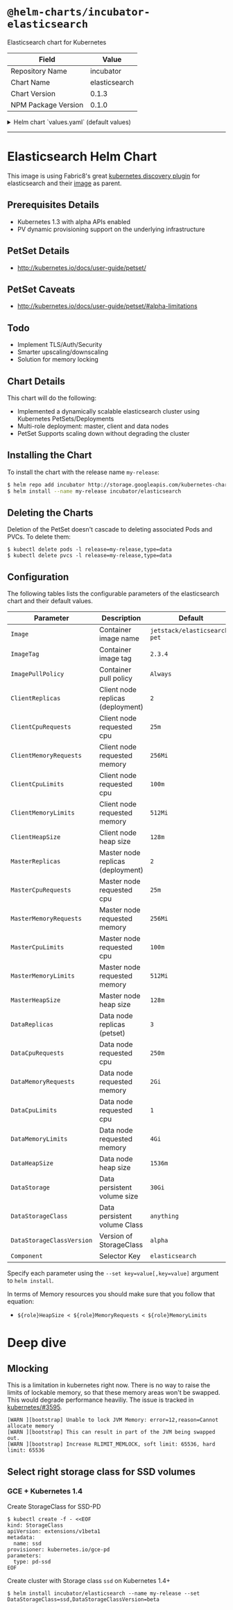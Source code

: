 # `@helm-charts/incubator-elasticsearch`

Elasticsearch chart for Kubernetes

| Field               | Value         |
| ------------------- | ------------- |
| Repository Name     | incubator     |
| Chart Name          | elasticsearch |
| Chart Version       | 0.1.3         |
| NPM Package Version | 0.1.0         |

<details>

<summary>Helm chart `values.yaml` (default values)</summary>

```yaml
# Default values for elasticsearch.
# This is a YAML-formatted file.
# Declare name/value pairs to be passed into your templates.
# name: value

Name: es
PeerPort: 2380
ClientPort: 2379
Component: 'elasticsearch'
Image: 'jetstack/elasticsearch-pet'
ImageTag: '2.3.5'
ImagePullPolicy: 'Always'
ClientReplicas: 2
ClientCpuRequests: '25m'
ClientMemoryRequests: '256Mi'
ClientCpuLimits: '100m'
ClientMemoryLimits: '512Mi'
ClientHeapSize: '128m'
MasterReplicas: 2
MasterCpuRequests: '25m'
MasterMemoryRequests: '256Mi'
MasterCpuLimits: '100m'
MasterMemoryLimits: '512Mi'
MasterHeapSize: '128m'
DataReplicas: 3
DataCpuRequests: '250m'
DataMemoryRequests: '2Gi'
DataCpuLimits: '1'
DataMemoryLimits: '4Gi'
DataHeapSize: '1536m'
DataStorage: '30Gi'
DataStorageClass: 'anything'
DataStorageClassVersion: 'alpha'
```

</details>

---

# Elasticsearch Helm Chart

This image is using Fabric8's great [kubernetes discovery
plugin](https://github.com/fabric8io/elasticsearch-cloud-kubernetes) for
elasticsearch and their
[image](https://hub.docker.com/r/fabric8/elasticsearch-k8s/) as parent.

## Prerequisites Details

- Kubernetes 1.3 with alpha APIs enabled
- PV dynamic provisioning support on the underlying infrastructure

## PetSet Details

- http://kubernetes.io/docs/user-guide/petset/

## PetSet Caveats

- http://kubernetes.io/docs/user-guide/petset/#alpha-limitations

## Todo

- Implement TLS/Auth/Security
- Smarter upscaling/downscaling
- Solution for memory locking

## Chart Details

This chart will do the following:

- Implemented a dynamically scalable elasticsearch cluster using Kubernetes PetSets/Deployments
- Multi-role deployment: master, client and data nodes
- PetSet Supports scaling down without degrading the cluster

## Installing the Chart

To install the chart with the release name `my-release`:

```bash
$ helm repo add incubator http://storage.googleapis.com/kubernetes-charts-incubator
$ helm install --name my-release incubator/elasticsearch
```

## Deleting the Charts

Deletion of the PetSet doesn't cascade to deleting associated Pods and PVCs. To delete them:

```
$ kubectl delete pods -l release=my-release,type=data
$ kubectl delete pvcs -l release=my-release,type=data
```

## Configuration

The following tables lists the configurable parameters of the elasticsearch chart and their default values.

| Parameter                 | Description                       | Default                      |
| ------------------------- | --------------------------------- | ---------------------------- |
| `Image`                   | Container image name              | `jetstack/elasticsearch-pet` |
| `ImageTag`                | Container image tag               | `2.3.4`                      |
| `ImagePullPolicy`         | Container pull policy             | `Always`                     |
| `ClientReplicas`          | Client node replicas (deployment) | `2`                          |
| `ClientCpuRequests`       | Client node requested cpu         | `25m`                        |
| `ClientMemoryRequests`    | Client node requested memory      | `256Mi`                      |
| `ClientCpuLimits`         | Client node requested cpu         | `100m`                       |
| `ClientMemoryLimits`      | Client node requested memory      | `512Mi`                      |
| `ClientHeapSize`          | Client node heap size             | `128m`                       |
| `MasterReplicas`          | Master node replicas (deployment) | `2`                          |
| `MasterCpuRequests`       | Master node requested cpu         | `25m`                        |
| `MasterMemoryRequests`    | Master node requested memory      | `256Mi`                      |
| `MasterCpuLimits`         | Master node requested cpu         | `100m`                       |
| `MasterMemoryLimits`      | Master node requested memory      | `512Mi`                      |
| `MasterHeapSize`          | Master node heap size             | `128m`                       |
| `DataReplicas`            | Data node replicas (petset)       | `3`                          |
| `DataCpuRequests`         | Data node requested cpu           | `250m`                       |
| `DataMemoryRequests`      | Data node requested memory        | `2Gi`                        |
| `DataCpuLimits`           | Data node requested cpu           | `1`                          |
| `DataMemoryLimits`        | Data node requested memory        | `4Gi`                        |
| `DataHeapSize`            | Data node heap size               | `1536m`                      |
| `DataStorage`             | Data persistent volume size       | `30Gi`                       |
| `DataStorageClass`        | Data persistent volume Class      | `anything`                   |
| `DataStorageClassVersion` | Version of StorageClass           | `alpha`                      |
| `Component`               | Selector Key                      | `elasticsearch`              |

Specify each parameter using the `--set key=value[,key=value]` argument to `helm install`.

In terms of Memory resources you should make sure that you follow that equation:

- `${role}HeapSize < ${role}MemoryRequests < ${role}MemoryLimits`

# Deep dive

## Mlocking

This is a limitation in kubernetes right now. There is no way to raise the
limits of lockable memory, so that these memory areas won't be swapped. This
would degrade performance heaviliy. The issue is tracked in
[kubernetes/#3595](https://github.com/kubernetes/kubernetes/issues/3595).

```
[WARN ][bootstrap] Unable to lock JVM Memory: error=12,reason=Cannot allocate memory
[WARN ][bootstrap] This can result in part of the JVM being swapped out.
[WARN ][bootstrap] Increase RLIMIT_MEMLOCK, soft limit: 65536, hard limit: 65536
```

## Select right storage class for SSD volumes

### GCE + Kubernetes 1.4

Create StorageClass for SSD-PD

```
$ kubectl create -f - <<EOF
kind: StorageClass
apiVersion: extensions/v1beta1
metadata:
  name: ssd
provisioner: kubernetes.io/gce-pd
parameters:
  type: pd-ssd
EOF
```

Create cluster with Storage class `ssd` on Kubernetes 1.4+

```
$ helm install incubator/elasticsearch --name my-release --set DataStorageClass=ssd,DataStorageClassVersion=beta

```
